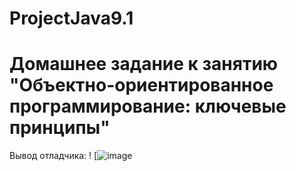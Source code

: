 # ProjectJava9.1
# Домашнее задание к занятию "Объектно-ориентированное программирование: ключевые принципы"
Вывод отладчика:
!  [![image](https://user-images.githubusercontent.com/104196580/174440281-8ab70112-6d89-4ece-9742-20f893656884.png)
